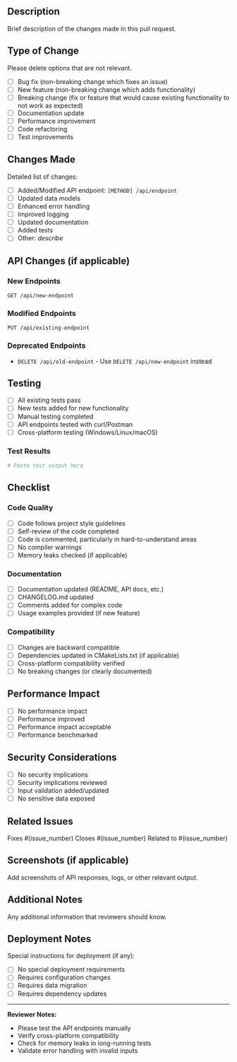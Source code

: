 ## Description

Brief description of the changes made in this pull request.

## Type of Change

Please delete options that are not relevant.

- [ ] Bug fix (non-breaking change which fixes an issue)
- [ ] New feature (non-breaking change which adds functionality)
- [ ] Breaking change (fix or feature that would cause existing functionality to not work as expected)
- [ ] Documentation update
- [ ] Performance improvement
- [ ] Code refactoring
- [ ] Test improvements

## Changes Made

Detailed list of changes:

- [ ] Added/Modified API endpoint: `[METHOD] /api/endpoint`
- [ ] Updated data models
- [ ] Enhanced error handling
- [ ] Improved logging
- [ ] Updated documentation
- [ ] Added tests
- [ ] Other: _describe_

## API Changes (if applicable)

### New Endpoints
```http
GET /api/new-endpoint
```

### Modified Endpoints
```http
PUT /api/existing-endpoint
```

### Deprecated Endpoints
- `DELETE /api/old-endpoint` - Use `DELETE /api/new-endpoint` instead

## Testing

- [ ] All existing tests pass
- [ ] New tests added for new functionality
- [ ] Manual testing completed
- [ ] API endpoints tested with curl/Postman
- [ ] Cross-platform testing (Windows/Linux/macOS)

### Test Results
```bash
# Paste test output here
```

## Checklist

### Code Quality
- [ ] Code follows project style guidelines
- [ ] Self-review of the code completed
- [ ] Code is commented, particularly in hard-to-understand areas
- [ ] No compiler warnings
- [ ] Memory leaks checked (if applicable)

### Documentation
- [ ] Documentation updated (README, API docs, etc.)
- [ ] CHANGELOG.md updated
- [ ] Comments added for complex code
- [ ] Usage examples provided (if new feature)

### Compatibility
- [ ] Changes are backward compatible
- [ ] Dependencies updated in CMakeLists.txt (if applicable)
- [ ] Cross-platform compatibility verified
- [ ] No breaking changes (or clearly documented)

## Performance Impact

- [ ] No performance impact
- [ ] Performance improved
- [ ] Performance impact acceptable
- [ ] Performance benchmarked

## Security Considerations

- [ ] No security implications
- [ ] Security implications reviewed
- [ ] Input validation added/updated
- [ ] No sensitive data exposed

## Related Issues

Fixes #(issue_number)
Closes #(issue_number)
Related to #(issue_number)

## Screenshots (if applicable)

Add screenshots of API responses, logs, or other relevant output.

## Additional Notes

Any additional information that reviewers should know.

## Deployment Notes

Special instructions for deployment (if any):

- [ ] No special deployment requirements
- [ ] Requires configuration changes
- [ ] Requires data migration
- [ ] Requires dependency updates

---

**Reviewer Notes:**
- Please test the API endpoints manually
- Verify cross-platform compatibility
- Check for memory leaks in long-running tests
- Validate error handling with invalid inputs